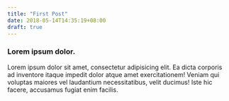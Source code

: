 ```yaml
---
title: "First Post"
date: 2018-05-14T14:35:19+08:00
draft: true
---
```



### Lorem ipsum dolor.

Lorem ipsum dolor sit amet, consectetur adipisicing elit. Ea dicta corporis ad inventore itaque impedit dolor atque amet exercitationem! Veniam qui voluptas maiores vel laudantium necessitatibus, velit ducimus! Iste hic facere, accusamus fugiat enim facilis.